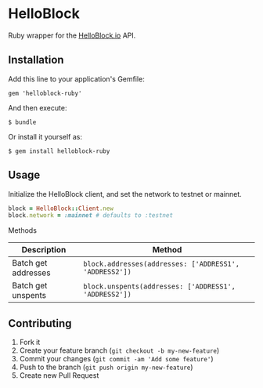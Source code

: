 # HelloBlock

Ruby wrapper for the [HelloBlock.io](http://helloblock.io) API.

## Installation

Add this line to your application's Gemfile:

    gem 'helloblock-ruby'

And then execute:

    $ bundle

Or install it yourself as:

    $ gem install helloblock-ruby

## Usage

Initialize the HelloBlock client, and set the network to testnet or mainnet.

```rb
block = HelloBlock::Client.new
block.network = :mainnet # defaults to :testnet
```

Methods

Description  | Method
------------- | ------------- |
Batch get addresses  | `block.addresses(addresses: ['ADDRESS1', 'ADDRESS2'])`|
Batch get unspents  | `block.unspents(addresses: ['ADDRESS1', 'ADDRESS2'])` |

## Contributing

1. Fork it
2. Create your feature branch (`git checkout -b my-new-feature`)
3. Commit your changes (`git commit -am 'Add some feature'`)
4. Push to the branch (`git push origin my-new-feature`)
5. Create new Pull Request
